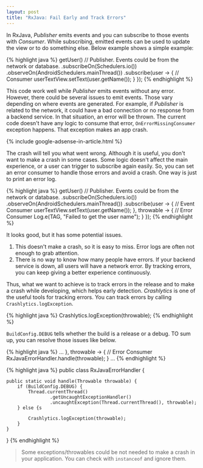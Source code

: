```yaml
---
layout: post
title: "RxJava: Fail Early and Track Errors"
---
```


In RxJava, _Publisher_ emits events and you can subscribe to those events with _Consumer_. While subscribing, emitted events can be used to update the view or to do something else. Below example shows a simple example:

{% highlight java %}
getUser() // Publisher. Events could be from the network or database.
  .subscribeOn(Schedulers.io())
  .observeOn(AndroidSchedulers.mainThread())
  .subscribe(user ->  {
      // Consumer
      userTextView.setText(user.getName());
    }
  });
{% endhighlight %}

This code work well while _Publisher_ emits events without any error. However, there could be several issues to emit events. Those vary depending on where events are generated. For example, if _Publisher_ is related to the network, it could have a bad connection or no response from a backend service. In that situation, an error will be thrown. The current code doesn't have any logic to consume that error, `OnErrorMissingConsumer` exception happens. That exception makes an app crash.

{% include google-adsense-in-article.html %}

The crash will tell you what went wrong. Although it is useful, you don't want to make a crash in some cases. Some logic doesn't affect the main experience, or a user can trigger to subscribe again easily. So, you can set an error consumer to handle those errors and avoid a crash. One way is just to print an error log.

{% highlight java %}
getUser() // Publisher. Events could be from the network or database.
  .subscribeOn(Schedulers.io())
  .observeOn(AndroidSchedulers.mainThread())
  .subscribe(user ->  {
      // Event Consumer
      userTextView.setText(user.getName());
    }, throwable -> {
      // Error Consumer
      Log.e(TAG, "Failed to get the user name");
    }
  });
{% endhighlight %}

It looks good, but it has some potential issues.

1. This doesn't make a crash, so it is easy to miss. Error logs are often not enough to grab attention.
2. There is no way to know how many people have errors. If your backend service is down, all users will have a network error. By tracking errors, you can keep giving a better experience continuously.

Thus, what we want to achieve is to track errors in the release and to make a crash while developing, which helps early detection. _Crashlytics_ is one of the useful tools for tracking errors. You can track errors by calling `Crashlytics.logException`.

{% highlight java %}
Crashlytics.logException(throwable);
{% endhighlight %}

`BuildConfig.DEBUG` tells whether the build is a release or a debug. TO sum up, you can resolve those issues like below.

{% highlight java %}
...
    }, throwable -> {
      // Error Consumer
      RxJavaErrorHandler.handle(throwable);
    }
...
{% endhighlight %}

{% highlight java %}
public class RxJavaErrorHandler {

    public static void handle(Throwable throwable) {
        if (BuildConfig.DEBUG) {
            Thread.currentThread()
                    .getUncaughtExceptionHandler()
                    .uncaughtException(Thread.currentThread(), throwable);
        } else {s

            Crashlytics.logException(throwable);
        }
    }
}
{% endhighlight %}

> Some exceptions/throwables could be not needed to make a crash in your application. You can check with `instanceof` and ignore them.
